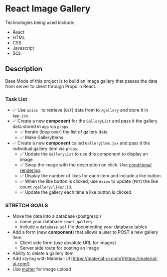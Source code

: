 # React Image Gallery

Technologies being used include: 
- React
- HTML
- CSS
- Javascript 
- SQL

## Description

Base Mode of this project is to build an image gallery that passes the data from server to client through Props in React. 

### Task List
- ✅ Use `axios ` to retrieve (`GET`) data from to `/gallery` and store it in `App.jsx`.
- ✅ Create a new **component** for the `GalleryList` and pass it the gallery data stored in `App` via `props`.
    - ✅ Iterate (loop over) the list of gallery data
    - ✅ Make GalleryItems
- ✅ Create a new **component** called `GalleryItem.jsx` and pass it the individual gallery item via `props`. 
    - ✅ Update the `GalleryList` to use this component to display an image.
    - ✅ Swap the image with the description on click. Use [conditional rendering](https://reactjs.org/docs/conditional-rendering.html).
    - ✅ Display the number of likes for each item and include a like button.
    - ✅ When the like button is clicked, use `Axios` to update (`PUT`) the like count `/gallery/like/:id`.
    - ✅ Update the gallery each time a like button is clicked.

### STRETCH GOALS
- Move the data into a database (postgresql)
    - name your database `react_gallery`
    - include a `database.sql` file documenting your database tables
- Add a form (new **component**) that allows a user to POST a new gallery item
    - Client side form (use absolute URL for images)
    - Server side route for posting an image
- Ability to delete a gallery item
- Add styling with Material-UI [https://material-ui.com/](https://material-ui.com/)
- Use [multer](https://github.com/expressjs/multer) for image upload 